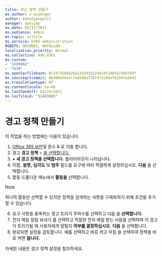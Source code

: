 ```yaml
---
title: 경고 정책 만들기
ms.author: v-aiyengar
author: AshaIyengar21
manager: dansimp
ms.date: 02/17/2021
ms.audience: Admin
ms.topic: article
ms.service: o365-administration
ROBOTS: NOINDEX, NOFOLLOW
localization_priority: Normal
ms.collection: Adm_O365
ms.custom:
- "3200002"
- "7670"
ms.openlocfilehash: 0c2473b8682ba12d3d15e24dc0f2485a7ab8789f
ms.sourcegitcommit: db908b3da2c7a6508a77bf4f2c80afb294fadbd1
ms.translationtype: MT
ms.contentlocale: ko-KR
ms.lasthandoff: 03/29/2021
ms.locfileid: "51403605"
---
```

# <a name="create-an-alert-policy"></a>경고 정책 만들기

이 작업을 하는 방법에는 다음이 있습니다.

1. [Office 365 보안](https://go.microsoft.com/fwlink/p/?linkid=2077143)및 준수 & 로 이동 합니다.
1. 경고 **경고 정책**  >  [을 선택합니다.](https://go.microsoft.com/fwlink/?linkid=2103208)
1. **+ 새 경고 정책을 선택합니다.** 플라이아웃이 나타납니다.
1. 이름, **설명,** **심각도** 및 **범주** 필드를 요구에 따라 적절하게 설정하십시오. **다음** 을 선택합니다.
1. 활동 드롭다운 메뉴에서 **활동을** 선택합니다.
> [!NOTE]
>  하나의 활동만 선택할 수 있지만 정책을 검색하는 사항을 구체화하기 위해 조건을 추가할 수 있습니다.
6. 요구 사항을 충족하는 경고 트리거 주파수를 선택하고 다음 을 **선택합니다.**
7. 전자 메일 알림 보내기 를 선택하고 적절한  전자 메일 받는 사람을 선택하여 이 경고가 트리거될 때 사용자에게 알릴지 **여부를 결정하십시오.** **다음** 을 선택합니다.
8. 완료되면 설정을 검토합니다. 예를 선택하고 바로 켜고 마침  을 선택하여 정책을 바로 켜면 **됩니다.**

자세한 내용은 경고 정책 설정을 참조하세요.

